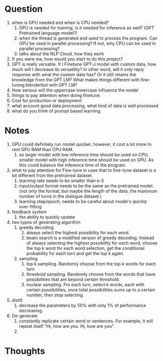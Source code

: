 Question
===============

1. when is GPU needed and when is CPU needed?
    1. GPU is needed for training, is it needed for inference as well? (GPT Pretrained language model?)
    2. when the thread is generated and used to process the program. Can GPU be used in parallel processing? If not, why
       CPU can be used in parallel processing?
    3. talks about the NLP Cloud, how they work
2. If you were me, how would you start to do this project?
3. GPT is really versatile. If I Finetune GPT-J model with custom data, how much will I decrease its versatility? In
   other word, will it only reply response with what the custom data has? Or it still retains the knowledge from the GPT
   LM? What makes things different with fine-tuning blenderbot with GPT LM?
4. How serious will the uppercase lowercase influence the model
5. things to pay attention when doing finetune.
6. Cost for production or deployment
7. what account good data processing, what kind of data is well processed
8. what do you think of prompt based learning.

Notes
===============

1. GPU could definitely run model quicker, however, it cost a lot more to rent GPU RAM than CPU RAM.
    1. so larger model with low inference time should be used on CPU, smaller model with high inference time should be
       used on GPU. As this could balance the inference time of the program.
2. what to pay attention for Fine-tune in case that to fine-tune dataset is a lot different from the pretrained dataset.
    1. learning rate needs to be smaller than e-5
    2. input/output format needs to be the same as the pretrained model. (not only the format, but maybe the length of
       the data, the maximum number of turns in the dialogue dataset.)
    3. learning step/epoch, needs to be careful about model's quickly over-fitting
3. feedback system
    1. the ability to quickly update
4. two types of generating algorithm
    1. greedy decoding
        1. always select the highest possibility for each word.
        2. beam search is a modified version of greedy decoding. Instead of always selecting the highest possibility for
           each word, choose the top k word for each word selection, get the conditional probability for each turn and
           get the top k again.
    2. sampling
        1. top k sampling. Randomly choose from the top k words for each turn
        2. threshold sampling. Randomly choose from the words that have possibilities that are beyond certain threshold.
        3. nuclear sampling. Fro each turn, select k words, each with certain possibilities, once total possibilities
           sums up to a certain number, then stop selecting.
5. distill
    1. decrease the parameters by 50% with only 1% of performance decreasing.
6. De-generate
    1. constantly replicate certain word or sentences. For example, it will repeat itself "Hi, how are you. Hi, how are
       you".
    2. 

Thoughts
===============